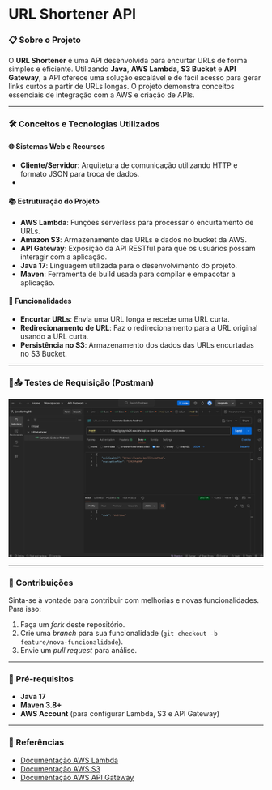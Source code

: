 # URL Shortener API

### 📋 Sobre o Projeto

O **URL Shortener** é uma API desenvolvida para encurtar URLs de forma simples e eficiente. Utilizando **Java**, **AWS Lambda**, **S3 Bucket** e **API Gateway**, a API oferece uma solução escalável e de fácil acesso para gerar links curtos a partir de URLs longas. O projeto demonstra conceitos essenciais de integração com a AWS e criação de APIs.

---

### 🛠️ Conceitos e Tecnologias Utilizados

#### 🌐 **Sistemas Web e Recursos**
- **Cliente/Servidor**: Arquitetura de comunicação utilizando HTTP e formato JSON para troca de dados.
- 
#### 📚 **Estruturação do Projeto**
- **AWS Lambda**: Funções serverless para processar o encurtamento de URLs.
- **Amazon S3**: Armazenamento das URLs e dados no bucket da AWS.
- **API Gateway**: Exposição da API RESTful para que os usuários possam interagir com a aplicação.
- **Java 17**: Linguagem utilizada para o desenvolvimento do projeto.
- **Maven**: Ferramenta de build usada para compilar e empacotar a aplicação.

#### 🔗 **Funcionalidades**
- **Encurtar URLs**: Envia uma URL longa e recebe uma URL curta.
- **Redirecionamento de URL**: Faz o redirecionamento para a URL original usando a URL curta.
- **Persistência no S3**: Armazenamento dos dados das URLs encurtadas no S3 Bucket.

---

### 📂📤 Testes de Requisição (Postman)

<img src="img/requisicao-lambda-url.png" alt="Requests do Projeto" width="1000">

---

### 🤝 Contribuições
Sinta-se à vontade para contribuir com melhorias e novas funcionalidades. Para isso:
1. Faça um *fork* deste repositório.
2. Crie uma *branch* para sua funcionalidade (`git checkout -b feature/nova-funcionalidade`).
3. Envie um *pull request* para análise.

---

### 📑 Pré-requisitos
- **Java 17**
- **Maven 3.8+**
- **AWS Account** (para configurar Lambda, S3 e API Gateway)

---

### 📖 Referências
- [Documentação AWS Lambda](https://docs.aws.amazon.com/lambda/)
- [Documentação AWS S3](https://docs.aws.amazon.com/s3/)
- [Documentação AWS API Gateway](https://docs.aws.amazon.com/apigateway/)

